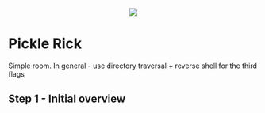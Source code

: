 <div align="center">

<img src="https://i.imgur.com/BkKtAkO.png">

</div>

# Pickle Rick

Simple room. In general - use directory traversal + reverse shell for the third flags


## Step 1 - Initial overview
